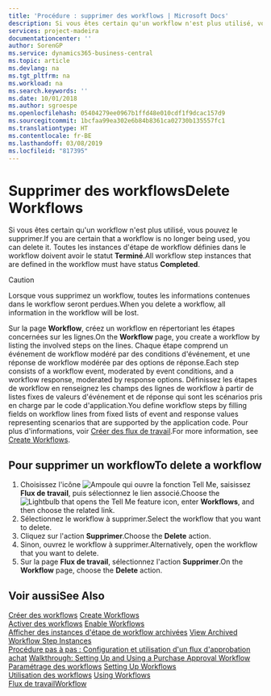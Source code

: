 ```yaml
---
title: 'Procédure : supprimer des workflows | Microsoft Docs'
description: Si vous êtes certain qu'un workflow n'est plus utilisé, vous pouvez le supprimer. Toutes les instances d'étape de workflow définies dans le workflow doivent avoir le statut **Terminé**.
services: project-madeira
documentationcenter: ''
author: SorenGP
ms.service: dynamics365-business-central
ms.topic: article
ms.devlang: na
ms.tgt_pltfrm: na
ms.workload: na
ms.search.keywords: ''
ms.date: 10/01/2018
ms.author: sgroespe
ms.openlocfilehash: 05404279ee0967b1ffd48e010cdf1f9dcac157d9
ms.sourcegitcommit: 1bcfaa99ea302e6b84b8361ca02730b135557fc1
ms.translationtype: HT
ms.contentlocale: fr-BE
ms.lasthandoff: 03/08/2019
ms.locfileid: "817395"
---
```

# <a name="delete-workflows"></a><span data-ttu-id="cd7ab-104">Supprimer des workflows</span><span class="sxs-lookup"><span data-stu-id="cd7ab-104">Delete Workflows</span></span>
<span data-ttu-id="cd7ab-105">Si vous êtes certain qu'un workflow n'est plus utilisé, vous pouvez le supprimer.</span><span class="sxs-lookup"><span data-stu-id="cd7ab-105">If you are certain that a workflow is no longer being used, you can delete it.</span></span> <span data-ttu-id="cd7ab-106">Toutes les instances d'étape de workflow définies dans le workflow doivent avoir le statut **Terminé**.</span><span class="sxs-lookup"><span data-stu-id="cd7ab-106">All workflow step instances that are defined in the workflow must have status **Completed**.</span></span>  

> [!CAUTION]  
>  <span data-ttu-id="cd7ab-107">Lorsque vous supprimez un workflow, toutes les informations contenues dans le workflow seront perdues.</span><span class="sxs-lookup"><span data-stu-id="cd7ab-107">When you delete a workflow, all information in the workflow will be lost.</span></span>  

 <span data-ttu-id="cd7ab-108">Sur la page **Workflow**, créez un workflow en répertoriant les étapes concernées sur les lignes.</span><span class="sxs-lookup"><span data-stu-id="cd7ab-108">On the **Workflow** page, you create a workflow by listing the involved steps on the lines.</span></span> <span data-ttu-id="cd7ab-109">Chaque étape comprend un événement de workflow modéré par des conditions d'événement, et une réponse de workflow modérée par des options de réponse.</span><span class="sxs-lookup"><span data-stu-id="cd7ab-109">Each step consists of a workflow event, moderated by event conditions, and a workflow response, moderated by response options.</span></span> <span data-ttu-id="cd7ab-110">Définissez les étapes de workflow en renseignez les champs des lignes de workflow à partir de listes fixes de valeurs d'événement et de réponse qui sont les scénarios pris en charge par le code d'application.</span><span class="sxs-lookup"><span data-stu-id="cd7ab-110">You define workflow steps by filling fields on workflow lines from fixed lists of event and response values representing scenarios that are supported by the application code.</span></span> <span data-ttu-id="cd7ab-111">Pour plus d'informations, voir [Créer des flux de travail](across-how-to-create-workflows.md).</span><span class="sxs-lookup"><span data-stu-id="cd7ab-111">For more information, see [Create Workflows](across-how-to-create-workflows.md).</span></span>  

## <a name="to-delete-a-workflow"></a><span data-ttu-id="cd7ab-112">Pour supprimer un workflow</span><span class="sxs-lookup"><span data-stu-id="cd7ab-112">To delete a workflow</span></span>  
1.  <span data-ttu-id="cd7ab-113">Choisissez l'icône ![Ampoule qui ouvre la fonction Tell Me](media/ui-search/search_small.png "Dites-moi ce que vous voulez faire"), saisissez **Flux de travail**, puis sélectionnez le lien associé.</span><span class="sxs-lookup"><span data-stu-id="cd7ab-113">Choose the ![Lightbulb that opens the Tell Me feature](media/ui-search/search_small.png "Tell me what you want to do") icon, enter **Workflows**, and then choose the related link.</span></span>  
2.  <span data-ttu-id="cd7ab-114">Sélectionnez le workflow à supprimer.</span><span class="sxs-lookup"><span data-stu-id="cd7ab-114">Select the workflow that you want to delete.</span></span>  
3.  <span data-ttu-id="cd7ab-115">Cliquez sur l'action **Supprimer**.</span><span class="sxs-lookup"><span data-stu-id="cd7ab-115">Choose the **Delete** action.</span></span>  
4.  <span data-ttu-id="cd7ab-116">Sinon, ouvrez le workflow à supprimer.</span><span class="sxs-lookup"><span data-stu-id="cd7ab-116">Alternatively, open the workflow that you want to delete.</span></span>  
5.  <span data-ttu-id="cd7ab-117">Sur la page **Flux de travail**, sélectionnez l'action **Supprimer**.</span><span class="sxs-lookup"><span data-stu-id="cd7ab-117">On the **Workflow** page, choose the **Delete** action.</span></span>  

## <a name="see-also"></a><span data-ttu-id="cd7ab-118">Voir aussi</span><span class="sxs-lookup"><span data-stu-id="cd7ab-118">See Also</span></span>  
 <span data-ttu-id="cd7ab-119">[Créer des workflows](across-how-to-create-workflows.md) </span><span class="sxs-lookup"><span data-stu-id="cd7ab-119">[Create Workflows](across-how-to-create-workflows.md) </span></span>  
 <span data-ttu-id="cd7ab-120">[Activer des workflows](across-how-to-enable-workflows.md) </span><span class="sxs-lookup"><span data-stu-id="cd7ab-120">[Enable Workflows](across-how-to-enable-workflows.md) </span></span>  
 <span data-ttu-id="cd7ab-121">[Afficher des instances d'étape de workflow archivées](across-how-to-view-archived-workflow-step-instances.md) </span><span class="sxs-lookup"><span data-stu-id="cd7ab-121">[View Archived Workflow Step Instances](across-how-to-view-archived-workflow-step-instances.md) </span></span>  
 <span data-ttu-id="cd7ab-122">[Procédure pas à pas : Configuration et utilisation d'un flux d'approbation achat](walkthrough-setting-up-and-using-a-purchase-approval-workflow.md) </span><span class="sxs-lookup"><span data-stu-id="cd7ab-122">[Walkthrough: Setting Up and Using a Purchase Approval Workflow](walkthrough-setting-up-and-using-a-purchase-approval-workflow.md) </span></span>  
 <span data-ttu-id="cd7ab-123">[Paramétrage des workflows](across-set-up-workflows.md) </span><span class="sxs-lookup"><span data-stu-id="cd7ab-123">[Setting Up Workflows](across-set-up-workflows.md) </span></span>  
 <span data-ttu-id="cd7ab-124">[Utilisation des workflows](across-use-workflows.md) </span><span class="sxs-lookup"><span data-stu-id="cd7ab-124">[Using Workflows](across-use-workflows.md) </span></span>  
 [<span data-ttu-id="cd7ab-125">Flux de travail</span><span class="sxs-lookup"><span data-stu-id="cd7ab-125">Workflow</span></span>](across-workflow.md)   
